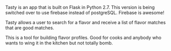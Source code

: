 Tasty is an app that is built on Flask in Python 2.7.  This version is being switched over to use firebase instead
of postgreSQL.  Firebase is awesome!

Tasty allows a user to search for a flavor and receive a list of flavor matches that are good matches.  

This is a tool for building flavor profiles.  Good for cooks and anybody who wants to wing it in the kitchen but not 
totally bomb.